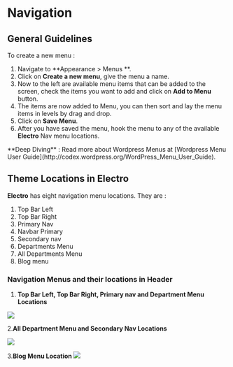 # Navigation

## General Guidelines

To create a new menu :

1. Navigate to **Appearance > Menus **.
2. Click on **Create a new menu**, give the menu a name.
3. Now to the left are available menu items that can be added to the screen, check the items you want to add and click on **Add to Menu** button.
4. The items are now added to Menu, you can then sort and lay the menu items in levels by drag and drop.
5. Click on **Save Menu**.
6. After you have saved the menu, hook the menu to any of the available **Electro** Nav menu locations.

<div class="alert alert-info">**Deep Diving** : Read more about Wordpress Menus at [Wordpress Menu User Guide](http://codex.wordpress.org/WordPress_Menu_User_Guide).</div>

## Theme Locations in Electro

**Electro** has eight navigation menu locations. They are :

1. Top Bar Left
2. Top Bar Right
3. Primary Nav
4. Navbar Primary
5. Secondary nav
6. Departments Menu
7. All Departments Menu
8. Blog menu

### Navigation Menus and their locations in Header

1. **Top Bar Left, Top Bar Right, Primary nav and Department Menu Locations**

![](http://transvelo.github.io/docs/electro/images/navigation-menu.png)

2.**All Department Menu and Secondary Nav Locations**

![](http://transvelo.github.io/docs/electro/images/navigation-menu2.png)

3.**Blog Menu Location**
![](http://transvelo.github.io/docs/electro/images/navigation-menu3.png)



